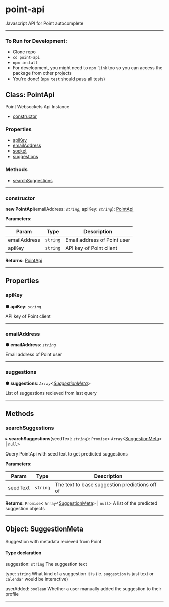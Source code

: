 # point-api
Javascript API for Point autocomplete
***
### To Run for Development:

* Clone repo
* `cd point-api`
* `npm install` 
* For development, you might need to `npm link` too so you can access the package from other projects
* You're done! (`npm test` should pass all tests)

## Class: PointApi

Point Websockets Api Instance

* [constructor](README.md#constructor)

### Properties

* [apiKey](README.md#apikey)
* [emailAddress](README.md#emailaddress)
* [socket](README.md#socket)
* [suggestions](README.md#suggestions)

### Methods

* [searchSuggestions](README.md#searchsuggestions)

---

###  constructor
<a id="constructor"></a>

**new PointApi**(emailAddress: *`string`*, apiKey: *`string`*): [PointApi](README.md)

**Parameters:**

| Param | Type | Description |
| ------ | ------ | ------ |
| emailAddress | `string` |  Email address of Point user |
| apiKey | `string` |  API key of Point client |

**Returns:** [PointApi](README.md)

___

## Properties

<a id="apikey"></a>

###  apiKey

**● apiKey**: *`string`*

API key of Point client

___
<a id="emailaddress"></a>

###  emailAddress

**● emailAddress**: *`string`*

Email address of Point user

___
<a id="suggestions"></a>

###  suggestions

**● suggestions**: *`Array`<[SuggestionMeta](README.md#suggestionmeta)>*

List of suggestions recieved from last query

___

## Methods

<a id="searchsuggestions"></a>

###  searchSuggestions

▸ **searchSuggestions**(seedText: *`string`*): `Promise`< `Array`<[SuggestionMeta](README.md#suggestionmeta)> &#124; `null`>

Query PointApi with seed text to get predicted suggestions

**Parameters:**

| Param | Type | Description |
| ------ | ------ | ------ |
| seedText | `string` |  The text to base suggestion predictions off of |

**Returns:** `Promise`< `Array`<[SuggestionMeta](README.md#suggestionmeta)> &#124; `null`>
A list of the predicted suggestion objects

___

<a id="suggestionmeta"></a>

## Object: SuggestionMeta

Suggestion with metadata recieved from Point

#### Type declaration

 suggestion: `string` The suggestion text

 type: `string` What kind of a suggestion it is (ie. `suggestion` is just text or `calendar` would be interactive)

 userAdded: `boolean` Whether a user manually added the suggestion to their profile

___


